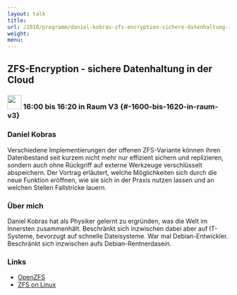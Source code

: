 ```yaml
---
layout: talk
title:
url: /2018/programm/daniel-kobras-zfs-encryption-sichere-datenhaltung-in-der-cloud/
weight:
menu:
---
```

## ZFS-Encryption - sichere Datenhaltung in der Cloud

### <img height = "32" src="../../../images/talk.svg"> 16:00 bis 16:20 in Raum V3 {#-1600-bis-1620-in-raum-v3}

### Daniel Kobras

Verschiedene Implementierungen der offenen ZFS-Variante können ihren Datenbestand seit kurzem nicht mehr nur effizient sichern und replizieren, sondern auch ohne Rückgriff auf externe Werkzeuge verschlüsselt abspeichern. Der Vortrag erläutert, welche Möglichkeiten sich durch die neue Funktion eröffnen, wie sie sich in der Praxis nutzen lassen und an welchen Stellen Fallstricke lauern.

### Über mich

Daniel Kobras hat als Physiker gelernt zu ergründen, was die Welt im Innersten zusammenhält. Beschränkt sich inzwischen dabei aber auf IT-Systeme, bevorzugt auf schnelle Dateisysteme. War mal Debian-Entwickler. Beschränkt sich inzwischen aufs Debian-Rentnerdasein.

### Links

- <a href="http://open-zfs.org" target="_blank">OpenZFS</a>
- <a href="http://zfsonlinux.org" target="_blank">ZFS on Linux</a>